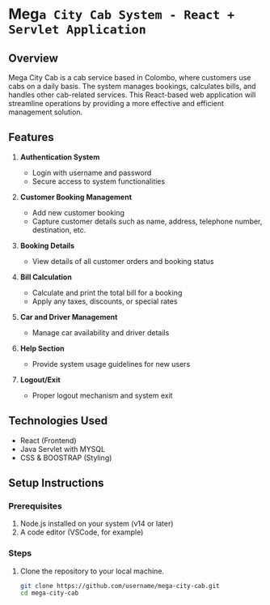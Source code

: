 # Meg`a City Cab System - React + Servlet Application`

## Overview

Mega City Cab is a cab service based in Colombo, where customers use cabs on a daily basis. The system manages bookings, calculates bills, and handles other cab-related services. This React-based web application will streamline operations by providing a more effective and efficient management solution.

## Features

1. **Authentication System**
    - Login with username and password
    - Secure access to system functionalities

2. **Customer Booking Management**
    - Add new customer booking
    - Capture customer details such as name, address, telephone number, destination, etc.

3. **Booking Details**
    - View details of all customer orders and booking status

4. **Bill Calculation**
    - Calculate and print the total bill for a booking
    - Apply any taxes, discounts, or special rates

5. **Car and Driver Management**
    - Manage car availability and driver details

6. **Help Section**
    - Provide system usage guidelines for new users

7. **Logout/Exit**
    - Proper logout mechanism and system exit

## Technologies Used

- React (Frontend)
- Java Servlet with MYSQL
- CSS & BOOSTRAP (Styling)

## Setup Instructions

### Prerequisites

1. Node.js installed on your system (v14 or later)
2. A code editor (VSCode, for example)

### Steps

1. Clone the repository to your local machine.
   ```bash
   git clone https://github.com/username/mega-city-cab.git
   cd mega-city-cab
